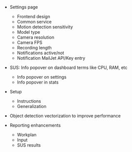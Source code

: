 - Settings page
  - Frontend design
  - Common service
  - Motion detection sensitivity
  - Model type
  - Camera resolution
  - Camera FPS
  - Recording length
  - Notifications active/not
  - Notification MailJet API/Key entry

- SUS: Info popover on dashboard terms like CPU, RAM, etc
  - Info popover on settings
  - Info popover in stats

- Setup
  - Instructions
  - Generalization

- Object detection vectorization to improve performance

- Reporting enhancements
  - Workplan
  - Input
  - SUS results
